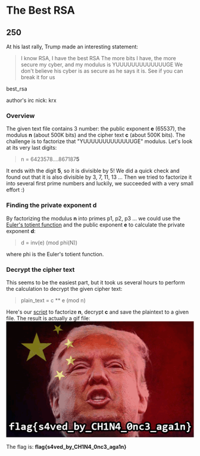 # The Best RSA
## 250

At his last rally, Trump made an interesting statement:

> I know RSA, I have the best RSA
The more bits I have, the more secure my cyber, and my modulus is YUUUUUUUUUUUUUGE
We don't believe his cyber is as secure as he says it is. See if you can break it for us

best_rsa

author's irc nick: krx

### Overview
The given text file contains 3 number: the public exponent **e** (65537), the modulus **n** (about 500K bits) and the cipher text **c** (about 500K bits). The challenge is to factorize that "YUUUUUUUUUUUUUGE" modulus. Let's look at its very last digits:

> n = 6423578....867187**5**

It ends with the digit **5**, so it is divisible by 5! We did a quick check and found out that it is also divisible by 3, 7, 11, 13 ... Then we tried to factorize it into several first prime numbers and luckily, we succeeded with a very small effort :)

### Finding the private exponent d
By factorizing the modulus **n** into primes p1, p2, p3 ... we could use the [Euler's totient function](https://en.wikipedia.org/wiki/Euler%27s_totient_function) and the public exponent **e** to calculate the private exponent **d**:

> d = inv(e) (mod phi(N))

where phi is the Euler's totient function.

### Decrypt the cipher text
This seems to be the easiest part, but it took us several hours to perform the calculation to decrypt the given cipher text:

> plain_text = c ** e (mod n)

Here's our [script](https://github.com/duc-le/ctf-writeups/blob/master/2016_Hack_The_Vote/crypto/250_The_Best_RSA/solve_best_rsa.py) to factorize **n**, decrypt **c** and save the plaintext to a given file.
The result is actually a gif file:
![flag](https://github.com/duc-le/ctf-writeups/blob/master/2016_Hack_The_Vote/crypto/250_The_Best_RSA/flag.gif)

The flag is: **flag{s4ved_by_CH1N4_0nc3_aga1n}**
